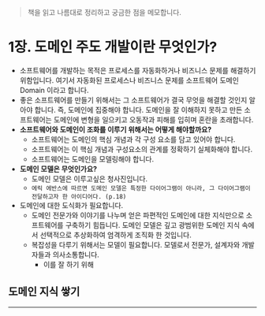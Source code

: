 > 책을 읽고 나름대로 정리하고 궁금한 점을 메모합니다.


# 1장. 도메인 주도 개발이란 무엇인가?
- 소프트웨어를 개발하는 목적은 프로세스를 자동화하거나 비즈니스 문제를 해결하기 위함입니다. 여기서 자동화된 프로세스나 비즈니스 문제를 소프트웨어 도메인 Domain 이라고 합니다.
- 좋은 소프트웨어를 만들기 위해서는 그 소프트웨어가 결국 무엇을 해결할 것인지 알아야 합니다. 즉, 도메인에 집중해야 합니다. 도메인을 잘 이해하지 못하고 만든 소프트웨어는 도메인에 변형을 일으키고 오동작과 피해를 입히며 혼란을 초래합니다.
- **소프트웨어와 도메인이 조화를 이루기 위해서는 어떻게 해야할까요?**
	- 소프트웨어는 도메인의 핵심 개념과 각 구성 요소를 담고 있어야 합니다.
	- 소프트웨어는 이 핵심 개념과 구성요소의 관계를 정확하기 실체화해야 합니다.
	- 소프트웨어는 도메인을 모델링해야 합니다.
- **도메인 모델은 무엇인가요?**
	- 도메인 모델은 이루고싶은 청사진입니다.
	- `에릭 에반스에 따르면 도메인 모델은 특정한 다이어그램이 아니라, 그 다이어그램이 전달하고자 한 아이디어다. (p.18)`
- 도메인에 대한 도식화가 필요합니다.
	- 도메인 전문가와 이야기를 나누며 얻은 파편적인 도메인에 대한 지식만으로 소프트웨어를 구축하기 힘듭니다. 도메인 모델은 깊고 광범위한 도메인 지식 속에서 선택적으로 추상화하여 엄격하게 조직화 한 것입니다.
	- 복잡성을 다루기 위해서는 모델이 필요합니다. 모델로서 전문가, 설계자와 개발자들과 의사소통합니다.
		- 이를 잘 하기 위해 
## 도메인 지식 쌓기

---
